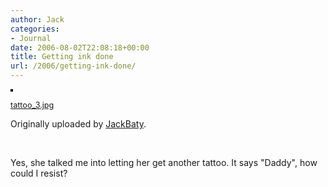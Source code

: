 ```yaml
---
author: Jack
categories:
- Journal
date: 2006-08-02T22:08:18+00:00
title: Getting ink done
url: /2006/getting-ink-done/
---
```


[<img src="https://static.flickr.com/97/205387993_ae02b72fc6_m.jpg" alt="" style="border: solid 2px #000000;" />][1]



<span style="font-size: 0.9em; margin-top: 0px;"><a href="http://www.flickr.com/photos/jbaty/205387993/">tattoo_3.jpg</a></p> 

<p>
</p>

<p>
  Originally uploaded by <a href="http://www.flickr.com/people/jbaty/">JackBaty</a>.
</p>

<p>
  </span>
</p>

<p>
  <br clear="all" />
</p>

<p>
  Yes, she talked me into letting her get another tattoo. It says "Daddy", how could I resist?
</p>

 [1]: http://www.flickr.com/photos/jbaty/205387993/ "photo sharing"
